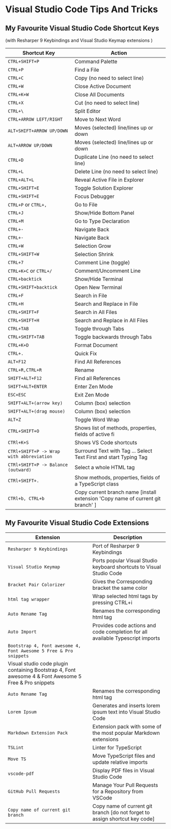 # Visual Studio Code Tips And Tricks

## My Favourite Visual Studio Code Shortcut Keys

(with Resharper 9 Keybindings and Visual Studio Keymap extensions )

| Shortcut Key                               | Action                                         |
|--------------------------------------------|------------------------------------------------|
| `CTRL+SHIFT+P`                             | Command Palette
| `CTRL+P`                                   | Find a File
| `CTRL+C`                                   | Copy (no need to select line)
| `CTRL+W`                                   | Close Active Document
| `CTRL+K+W`                                 | Close All Documents
| `CTRL+X`                                   | Cut (no need to select line)
| `CTRL+\`                                   | Split Editor
| `CTRL+ARROW LEFT/RIGHT`                    | Move to Next Word
| `ALT+SHIFT+ARROW UP/DOWN`                  | Moves (selected) line/lines up or down
| `ALT+ARROW UP/DOWN`                        | Moves (selected) line/lines up or down
| `CTRL+D`                                   | Duplicate Line (no need to select line)
| `CTRL+L`                                   | Delete Line (no need to select line)
| `CTRL+ALT+L`                               | Reveal Active File in Explorer
| `CTRL+SHIFT+E`                             | Toggle Solution Explorer
| `CTRL+SHIFT+E`                             | Focus Debugger
| `CTRL+P` or `CTRL+,`                       | Go to File
| `CTRL+J`                                   | Show/Hide Bottom Panel
| `CTRL+M`                                   | Go to Type Declaration
| `CTRL+-`                                   | Navigate Back
| `CTRL+-`                                   | Navigate Back
| `CTRL+W`                                   | Selection Grow
| `CTRL+SHIFT+W`                             | Selection Shrink
| `CTRL+7`                                   | Comment Line (toggle)
| `CTRL+K+C` or `CTRL+/`                     | Comment/Uncomment Line
| `CTRL+backtick`                            | Show/Hide Terminal
| `CTRL+SHIFT+backtick`                      | Open New Terminal
| `CTRL+F`                                   | Search in File
| `CTRL+H`                                   | Search and Replace in File
| `CTRL+SHIFT+F`                             | Search in All Files
| `CTRL+SHIFT+H`                             | Search and Replace in All Files
| `CTRL+TAB`                                 | Toggle through Tabs
| `CTRL+SHIFT+TAB`                           | Toggle backwards through Tabs
| `CTRL+K+D`                                 | Format Document
| `CTRL+.`                                   | Quick Fix
| `ALT+F12`                                  | Find All References
| `CTRL+R,CTRL+R`                            | Rename  
| `SHIFT+ALT+F12`                            | Find all References
| `SHIFT+ALT+ENTER`                          | Enter Zen Mode
| `ESC+ESC`                                  | Exit Zen Mode
| `SHIFT+ALT+(arrow key)`                    | Column (box) selection
| `SHIFT+ALT+(drag mouse)`                   | Column (box) selection
| `ALT+Z`                                    | Toggle Word Wrap
| `CTRL+SHIFT+O`                             | Shows list of methods, properties, fields of active fi
| `CTRl+K+S`                                 | Shows VS Code shortcuts
| `CTRl+SHIFT+P -> Wrap with abbreviation`   | Surround Text with Tag ... Select Text First and start Typing Tag
| `CTRl+SHIFT+P -> Balance (outward)`        | Select a whole HTML tag
| `CTRl+SHIFT+.`                             | Show methods, properties, fields of a TypeScript class
| `CTRl+b, CTRL+b`                           | Copy current branch name [install extension 'Copy name of current git branch' ]

## My Favourite Visual Studio Code Extensions

| Extension                                  | Description                                    |
|--------------------------------------------|------------------------------------------------|
| `Resharper 9 Keybindings`                  | Port of Resharper 9 Keybindings
| `Visual Studio Keymap`                     | Ports popular Visual Studio keyboard shortcuts to Visual Studio Code
| `Bracket Pair Colorizer`                   | Gives the Corresponding bracket the same color
| `html tag wrapper`                         | Wrap selected html tags by pressing CTRL+i
| `Auto Rename Tag`                          | Renames the corresponding html tag
| `Auto Import`                              | Provides code actions and code completion for all available Typescript imports
| `Bootstrap 4, Font awesome 4, Font Awesome 5 Free & Pro snippets`
| Visual studio code plugin containing Bootstrap 4, Font awesome 4 & Font Awesome 5 Free & Pro snippets
| `Auto Rename Tag`                          | Renames the corresponding html tag
| `Lorem Ipsum`                              | Generates and inserts lorem ipsum text into Visual Studio Code
| `Markdown Extension Pack`                  | Extension pack with some of the most popular Markdown extensions
| `TSLint`                                   | Linter for TypeScript
| `Move TS`                                  | Move TypeScript files and update relative imports
| `vscode-pdf`                               | Display PDF files in Visual Studio Code
| `GitHub Pull Requests`                     | Manage Your Pull Requests for a Repository from VSCode
| `Copy name of current git branch`          | Copy name of current git branch [do not forget to assign shortcut key code]
